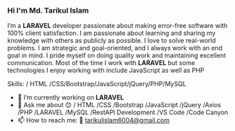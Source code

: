 ### Hi I'm Md. Tarikul Islam

<p>I’m a <b>LARAVEL</b> developer passionate about making error-free software with 100% client satisfaction. I am passionate about learning and sharing my knowledge with others as publicly as possible. I love to solve real-world problems. I am strategic and goal-oriented, and I always work with an end goal in mind. I pride myself on doing quality work and maintaining excellent communication. Most of the time I work with <b>LARAVEL</b> but some technologies I enjoy working with include JavaScript as well as PHP</p>

Skills: / HTML /CSS/Bootstrap/JavaScript/jQuery/PHP/MySQL

- 🔭 I’m currently working on <b>LARAVEL</b>
- 💬 Ask me about 😊 / HTML /CSS /Bootstrap /JavaScript /jQuery /Axios /PHP /LARAVEL /MySQL /RestAPI Development /VS Code /Code Canyon
- 📫 How to reach me: 🤙 tarikulislam6004@gmail.com 
